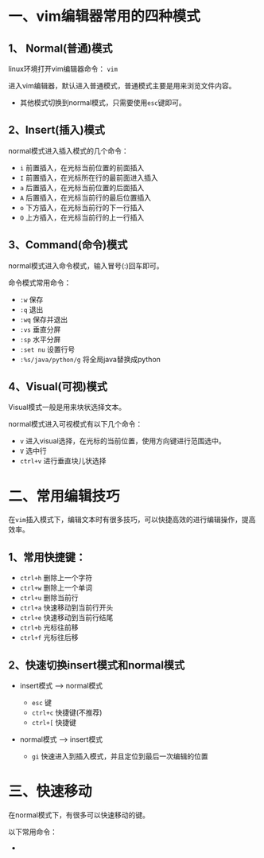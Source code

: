 # 一、vim编辑器常用的四种模式
## 1、 Normal(普通)模式
  linux环境打开vim编辑器命令： `vim`

  进入vim编辑器，默认进入普通模式，普通模式主要是用来浏览文件内容。
  * 其他模式切换到normal模式，只需要使用`esc`键即可。

## 2、Insert(插入)模式
  normal模式进入插入模式的几个命令：

 * `i` 前置插入，在光标当前位置的前面插入
 * `I` 前置插入，在光标所在行的最前面进入插入
 * `a` 后置插入，在光标当前位置的后面插入
 * `A` 后置插入，在光标当前行的最后位置插入
 * `o` 下方插入，在光标当前行的下一行插入
 * `O` 上方插入，在光标当前行的上一行插入

## 3、Command(命令)模式
normal模式进入命令模式，输入冒号(:)回车即可。

命令模式常用命令：
* `:w` 保存
* `:q` 退出
* `:wq` 保存并退出
* `:vs` 垂直分屏
* `:sp` 水平分屏
* `:set nu` 设置行号
* `:%s/java/python/g` 将全局java替换成python

## 4、Visual(可视)模式
Visual模式一般是用来块状选择文本。

normal模式进入可视模式有以下几个命令：
* `v`  进入visual选择，在光标的当前位置，使用方向键进行范围选中。
* `V`  选中行
* `ctrl+v` 进行垂直块儿状选择

# 二、常用编辑技巧
在`vim`插入模式下，编辑文本时有很多技巧，可以快捷高效的进行编辑操作，提高效率。

## 1、常用快捷键：
* `ctrl+h` 删除上一个字符
* `ctrl+w` 删除上一个单词
* `ctrl+u` 删除当前行
* `ctrl+a` 快速移动到当前行开头
* `ctrl+e` 快速移动到当前行结尾
* `ctrl+b` 光标往前移
* `ctrl+f` 光标往后移

## 2、快速切换insert模式和normal模式
* insert模式  --> normal模式

  * `esc` 键
  * `ctrl+c` 快捷键(不推荐)
  * `ctrl+[` 快捷键

* normal模式 --> insert模式

  * `gi` 快速进入到插入模式，并且定位到最后一次编辑的位置

# 三、快速移动
 在normal模式下，有很多可以快速移动的键。
 
 以下常用命令：
 
 * 
